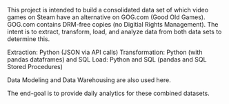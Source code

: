 This project is intended to build a consolidated data set of which video games on Steam have an alternative on GOG.com (Good Old Games).
GOG.com contains DRM-free copies (no Digitial Rights Management). The intent is to extract, transform, load, and analyze data from both data sets to determine this.

Extraction: Python (JSON via API calls)
Transformation: Python (with pandas dataframes) and SQL
Load: Python and SQL (pandas and SQL Stored Procedures)

Data Modeling and Data Warehousing are also used here.

The end-goal is to provide daily analytics for these combined datasets.

